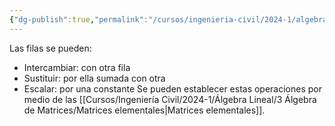 ```yaml
---
{"dg-publish":true,"permalink":"/cursos/ingenieria-civil/2024-1/algebra-lineal/1-ecuaciones-lineales-en-algebra-lineal/operaciones-elementales-de-fila-en-matrices/"}
---
```


Las filas se pueden:

- Intercambiar: con otra fila
- Sustituir: por ella sumada con otra
- Escalar: por una constante
Se pueden establecer estas operaciones por medio de las [[Cursos/Ingeniería Civil/2024-1/Álgebra Lineal/3 Álgebra de Matrices/Matrices elementales\|Matrices elementales]].